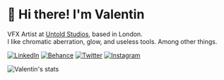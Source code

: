 <h1 align='left'>👋 Hi there! I'm Valentin</h1>

<p align='left'>
  VFX Artist at <a href="https://untoldstudios.tv">Untold Studios</a>, based in London.<br>
  I like chromatic aberration, glow, and useless tools. Among other things.
</p>

<p align='left'>
  <a href="https://www.linkedin.com/in/valentin-beaumont">
  <img src="https://img.shields.io/badge/-LinkedIn-0A66C2?style=for-the-badge&logo=linkedin" alt="LinkedIn"/></a> 
  <a href="https://www.behance.net/el1ven">
  <img src="https://img.shields.io/badge/-Behance-313131?style=for-the-badge&logo=behance" alt="Behance"/></a> 
  <a href="https://twitter.com/valentinbeaumon">
  <img src="https://img.shields.io/badge/-Twitter-E1E8ED?style=for-the-badge&logo=twitter" alt="Twitter"/></a> 
  <a href="https://www.instagram.com/val.beaumontart/">
  <img src="https://img.shields.io/badge/-Instagram-85255b?style=for-the-badge&logo=instagram" alt="Instagram"/></a>
</p>


![Valentin's stats](https://github-readme-stats.vercel.app/api?username=healkeiser)
